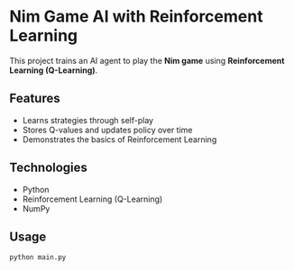 # Nim Game AI with Reinforcement Learning

This project trains an AI agent to play the **Nim game** using **Reinforcement Learning (Q-Learning)**.

## Features
- Learns strategies through self-play
- Stores Q-values and updates policy over time
- Demonstrates the basics of Reinforcement Learning

## Technologies
- Python
- Reinforcement Learning (Q-Learning)
- NumPy

## Usage
```bash
python main.py
```
